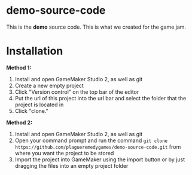 # demo-source-code

This is the **demo** source code. This is what we created for the game jam.

# Installation

**Method 1:**

1. Install and open GameMaker Studio 2, as well as git
2. Create a new empty project
3. Click "Version control" on the top bar of the editor
4. Put the url of this project into the url bar and select the folder that the project is located in
5. Click "clone."

**Method 2:**

1. Install and open GameMaker Studio 2, as well as git
2. Open your command prompt and run the command ```git clone https://github.com/plagueremedygames/demo-source-code.git``` from where you want the project to be stored
3. Import the project into GameMaker using the import button or by just dragging the files into an empty project folder
